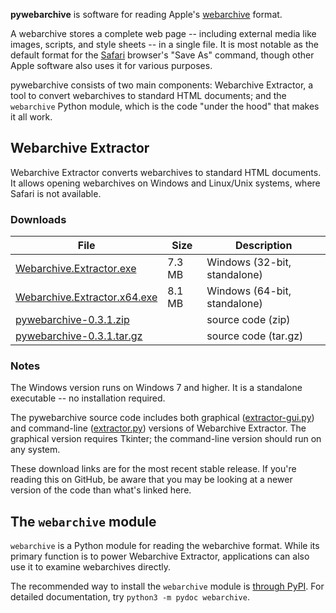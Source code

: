 **pywebarchive** is software for reading Apple's [webarchive](https://en.wikipedia.org/wiki/Webarchive) format.

A webarchive stores a complete web page -- including external media like images, scripts, and style sheets -- in a single file. It is most notable as the default format for the [Safari](https://www.apple.com/safari/) browser's "Save As" command, though other Apple software also uses it for various purposes.

pywebarchive consists of two main components: Webarchive Extractor, a tool to convert webarchives to standard HTML documents; and the `webarchive` Python module, which is the code "under the hood" that makes it all work.


## Webarchive Extractor

Webarchive Extractor converts webarchives to standard HTML documents. It allows opening webarchives on Windows and Linux/Unix systems, where Safari is not available.

### Downloads
File | Size | Description
---- | ---- | -----------
[Webarchive.Extractor.exe](https://github.com/bmjcode/pywebarchive/releases/download/v0.3.1/Webarchive.Extractor.exe) | 7.3 MB | Windows (32-bit, standalone)
[Webarchive.Extractor.x64.exe](https://github.com/bmjcode/pywebarchive/releases/download/v0.3.1/Webarchive.Extractor.x64.exe) | 8.1 MB | Windows (64-bit, standalone)
[pywebarchive-0.3.1.zip](https://github.com/bmjcode/pywebarchive/archive/refs/tags/v0.3.1.zip) | | source code (zip)
[pywebarchive-0.3.1.tar.gz](https://github.com/bmjcode/pywebarchive/archive/refs/tags/v0.3.1.tar.gz) | | source code (tar.gz)

### Notes
The Windows version runs on Windows 7 and higher. It is a standalone executable -- no installation required.

The pywebarchive source code includes both graphical ([extractor-gui.py](extractor-gui.py)) and command-line ([extractor.py](extractor.py)) versions of Webarchive Extractor. The graphical version requires Tkinter; the command-line version should run on any system.

These download links are for the most recent stable release. If you're reading this on GitHub, be aware that you may be looking at a newer version of the code than what's linked here.


## The `webarchive` module

`webarchive` is a Python module for reading the webarchive format. While its primary function is to power Webarchive Extractor, applications can also use it to examine webarchives directly.

The recommended way to install the `webarchive` module is [through PyPI](https://pypi.org/project/pywebarchive/). For detailed documentation, try `python3 -m pydoc webarchive`.
